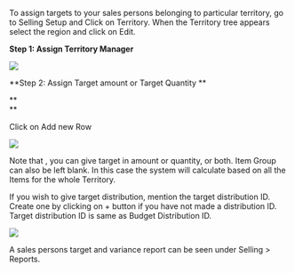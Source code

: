 To assign targets to your sales persons belonging to particular territory, go
to Selling Setup and Click on Territory. When the Territory tree appears
select the region and click on Edit.

  

**Step 1: Assign Territory Manager**

  

![](assets/frappe_io/images/erpnext/territory-1.png)  

  

  

**Step 2: Assign Target amount or Target Quantity **

**  
**

Click on Add new Row

  

![](assets/frappe_io/images/erpnext/territory-2.png)  

  

Note that , you can give target in amount or quantity, or both. Item Group can
also be left blank. In this case the system will calculate based on all the
Items for the whole Territory.

  

If you wish to give target distribution, mention the target distribution ID.
Create one by clicking on + button if you have not made a distribution ID.
Target distribution ID is same as Budget Distribution ID.

  

![](assets/frappe_io/images/erpnext/budgeting-4.png)  

  

  

A sales persons target and variance report can be seen under Selling >
Reports.

